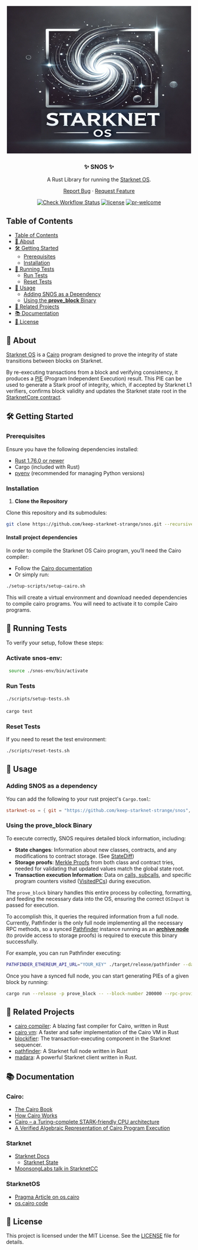 <div align="center">
  <img src="./docs/images/SNOS.png" height="400" width="500">
  
  ### ✨ SNOS ✨
  
  A Rust Library for running the [Starknet OS](https://github.com/starkware-libs/cairo-lang/blob/master/src/starkware/starknet/core/os/os.cairo).

  [Report Bug](https://github.com/keep-starknet-strange/snos/issues/new?assignees=&labels=bug&projects=&template=bug_report.md&title=bug%3A+) · [Request Feature](https://github.com/keep-starknet-strange/snos/issues/new?labels=enhancement&title=feat%3A+)

  [![Check Workflow Status](https://github.com/keep-starknet-strange/snos/actions/workflows/check.yml/badge.svg)](https://github.com/keep-starknet-strange/snos/actions/workflows/check.yml)
[![license](https://img.shields.io/github/license/keep-starknet-strange/snos)](/LICENSE)
[![pr-welcome]](#-contributing)

[pr-welcome]: https://img.shields.io/static/v1?color=blue&label=PRs&style=flat&message=welcome

</div>

## Table of Contents
- [Table of Contents](#table-of-contents)
- [📖 About](#-about)
- [🛠️ Getting Started](#️-getting-started)
  - [Prerequisites](#prerequisites)
  - [Installation](#installation)
- [🧪 Running Tests](#-running-tests)
  - [Run Tests](#run-tests)
  - [Reset Tests](#reset-tests)
- [🚀 Usage](#-usage)
  - [Adding SNOS as a Dependency](#adding-snos-as-a-dependency)
  - [Using the **prove_block** Binary](#using-the-prove_block-binary)
- [🤝 Related Projects](#-related-projects)
- [📚 Documentation](#-documentation)
- [📜 License](#-license)


## 📖 About

[Starknet OS](https://github.com/starkware-libs/cairo-lang/blob/master/src/starkware/starknet/core/os/os.cairo) is a [Cairo](https://www.cairo-lang.org/) program designed to prove the integrity of state transitions between blocks on Starknet.

By re-executing transactions from a block and verifying consistency, it produces a [PIE](https://github.com/starkware-libs/cairo-lang/blob/a86e92bfde9c171c0856d7b46580c66e004922f3/src/starkware/cairo/lang/vm/cairo_pie.py#L219-L225) (Program Independent Execution) result. This PIE can be used to generate a Stark proof of integrity, which, if accepted by Starknet L1 verifiers, confirms block validity and updates the Starknet state root in the [StarknetCore contract](https://etherscan.io/address/0xc662c410c0ecf747543f5ba90660f6abebd9c8c4#code).

## 🛠️ Getting Started

### Prerequisites

Ensure you have the following dependencies installed:
- [Rust 1.76.0 or newer](https://www.rust-lang.org/tools/install)
- Cargo (included with Rust)
- [pyenv](https://github.com/pyenv/pyenv-installer?tab=readme-ov-file#install) (recommended for managing Python versions)

### Installation

1. **Clone the Repository**

Clone this repository and its submodules:
   ```bash
   git clone https://github.com/keep-starknet-strange/snos.git --recursive
  ``` 

#### Install project dependencies
In order to compile the Starknet OS Cairo program, you’ll need the Cairo compiler:

- Follow the [Cairo documentation](https://docs.cairo-lang.org/quickstart.html)
- Or simply run:
```bash
./setup-scripts/setup-cairo.sh
```

This will create a virtual environment and download needed dependencies to compile cairo programs. You will need to activate it to compile Cairo programs.

## 🧪 Running Tests
To verify your setup, follow these steps:

### Activate snos-env:
```bash
 source ./snos-env/bin/activate
 ```

### Run Tests

```bash
./scripts/setup-tests.sh

cargo test
```

### Reset Tests

If you need to reset the test environment:

```bash
./scripts/reset-tests.sh
```

##  🚀 Usage 
### Adding SNOS as a dependency

You can add the following to your rust project's `Cargo.toml`:

```toml
starknet-os = { git = "https://github.com/keep-starknet-strange/snos", rev = "662d1706f5855044e52ebf688a18dd80016c8700" }
```

### Using the **prove_block** Binary

To execute correctly, SNOS requires detailed block information, including:

- **State changes**: Information about new classes, contracts, and any modifications to contract storage. (See [StateDiff](https://github.com/xJonathanLEI/starknet-rs/blob/5c676a64031901b5a203168fd8ef8d6b40a5862f/starknet-core/src/types/codegen.rs#L1723-L1737))
- **Storage proofs**: [Merkle Proofs](https://www.quicknode.com/docs/starknet/pathfinder_getProof) from both class and contract tries, needed for validating that updated values match the global state root.
- **Transaction execution Information**: Data on [calls, subcalls](https://github.com/starkware-libs/sequencer/blob/7aa546acde88c94825992501662788e716db5fe0/crates/blockifier/src/transaction/objects.rs#L168-L183), and specific program counters visited ([VisitedPCs](https://github.com/starkware-libs/sequencer/blob/7aa546acde88c94825992501662788e716db5fe0/crates/blockifier/src/state/cached_state.rs#L34-L35)) during execution.

The `prove_block` binary handles this entire process by collecting, formatting, and feeding the necessary data into the OS, ensuring the correct `OSInput` is passed for execution.

To accomplish this, it queries the required information from a full node. Currently, Pathfinder is the only full node implementing all the necessary RPC methods, so a synced [Pathfinder](https://github.com/eqlabs/pathfinder) instance running as an [**archive node**](https://github.com/eqlabs/pathfinder?tab=readme-ov-file#state-trie-pruning) (to provide access to storage proofs) is required to execute this binary successfully.

For example, you can run Pathfinder executing:

```bash
PATHFINDER_ETHEREUM_API_URL="YOUR_KEY" ./target/release/pathfinder --data-directory /home/herman/pathfinder-data --http-rpc 0.0.0.0:9545 --storage.state-tries archive
```

Once you have a synced full node, you can start generating PIEs of a given block by running:

```bash
cargo run --release -p prove_block -- --block-number 200000 --rpc-provider http://0.0.0.0:9545
```

## 🤝 Related Projects

- [cairo compiler](https://github.com/starkware-libs/cairo): A blazing fast compiler for Cairo, written in Rust
- [cairo vm](https://github.com/lambdaclass/cairo-vm): A faster and safer implementation of the Cairo VM in Rust
- [blockifier](https://github.com/starkware-libs/sequencer/tree/7218aa1f7ca3fe21c0a2bede2570820939ffe069/crates/blockifier): The transaction-executing component in the Starknet sequencer.
- [pathfinder](https://github.com/eqlabs/pathfinder): A Starknet full node written in Rust
- [madara](https://github.com/madara-alliance/madara): A powerful Starknet client written in Rust.

## 📚 Documentation

### Cairo:
- [The Cairo Book](https://book.cairo-lang.org/)
- [How Cairo Works](https://docs.cairo-lang.org/how_cairo_works/index.html)
- [Cairo – a Turing-complete STARK-friendly CPU architecture](https://eprint.iacr.org/2021/1063)
- [A Verified Algebraic Representation of Cairo Program Execution](https://arxiv.org/pdf/2109.14534)

### Starknet
- [Starknet Docs](https://docs.starknet.io/)
  -  [Starknet State](https://docs.starknet.io/architecture-and-concepts/network-architecture/starknet-state/)
- [MoonsongLabs talk in StarknetCC](https://www.youtube.com/watch?v=xHc_pKXN9h8)

### StarknetOS
- [Pragma Article on os.cairo](https://hackmd.io/@pragma/ByP-iux1T)
- [os.cairo code](https://github.com/starkware-libs/cairo-lang/blob/master/src/starkware/starknet/core/os/os.cairo)


## 📜 License

This project is licensed under the MIT License. See the [LICENSE](./LICENSE) file for details.
